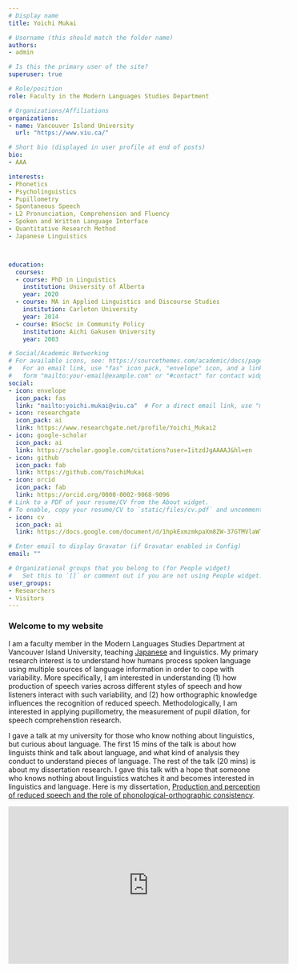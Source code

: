 ```yaml
---
# Display name
title: Yoichi Mukai

# Username (this should match the folder name)
authors:
- admin

# Is this the primary user of the site?
superuser: true

# Role/position
role: Faculty in the Modern Languages Studies Department

# Organizations/Affiliations
organizations:
- name: Vancouver Island University
  url: "https://www.viu.ca/"

# Short bio (displayed in user profile at end of posts)
bio:
- AAA

interests:
- Phonetics
- Psycholinguistics
- Pupillometry
- Spontaneous Speech
- L2 Pronunciation, Comprehension and Fluency
- Spoken and Written Language Interface
- Quantitative Research Method
- Japanese Linguistics



education:
  courses:
  - course: PhD in Linguistics
    institution: University of Alberta
    year: 2020
  - course: MA in Applied Linguistics and Discourse Studies
    institution: Carleton University
    year: 2014
  - course: BSocSc in Community Policy
    institution: Aichi Gakusen University
    year: 2003

# Social/Academic Networking
# For available icons, see: https://sourcethemes.com/academic/docs/page-builder/#icons
#   For an email link, use "fas" icon pack, "envelope" icon, and a link in the
#   form "mailto:your-email@example.com" or "#contact" for contact widget.
social:
- icon: envelope
  icon_pack: fas
  link: "mailto:yoichi.mukai@viu.ca"  # For a direct email link, use "mailto:yoichi.mukai@viu.ca".
- icon: researchgate
  icon_pack: ai
  link: https://www.researchgate.net/profile/Yoichi_Mukai2
- icon: google-scholar
  icon_pack: ai
  link: https://scholar.google.com/citations?user=IitzdJgAAAAJ&hl=en
- icon: github
  icon_pack: fab
  link: https://github.com/YoichiMukai
- icon: orcid
  icon_pack: fab
  link: https://orcid.org/0000-0002-9068-9096
# Link to a PDF of your resume/CV from the About widget.
# To enable, copy your resume/CV to `static/files/cv.pdf` and uncomment the lines below.
- icon: cv
  icon_pack: ai
  link: https://docs.google.com/document/d/1hpkExmzmkpaXm8ZW-37GTMVlaWTb4EotbB8Vh8hvhkk/edit?usp=sharing

# Enter email to display Gravatar (if Gravatar enabled in Config)
email: ""

# Organizational groups that you belong to (for People widget)
#   Set this to `[]` or comment out if you are not using People widget.
user_groups:
- Researchers
- Visitors
---
```

### Welcome to my website

I am a faculty member in the Modern Languages Studies Department at Vancouver Island University, teaching [Japanese](http://wordpress.viu.ca/japanese/) and linguistics. My primary research interest is to understand how humans process spoken language using multiple sources of language information in order to cope with variability. More specifically, I am interested in understanding (1) how production of speech varies across different styles of speech and how listeners interact with such variability, and (2) how orthographic knowledge influences the recognition of reduced speech. Methodologically, I am interested in applying pupillometry, the measurement of pupil dilation, for speech comprehenstion research. 

I gave a talk at my university for those who know nothing about linguistics, but curious about language. The first 15 mins of the talk is about how linguists think and talk about language, and what kind of analysis they conduct to understand pieces of language. The rest of the talk (20 mins) is about my dissertation research. I gave this talk with a hope that someone who knows nothing about linguistics watches it and becomes interested in linguistics and language. Here is my dissertation, [Production and perception of reduced speech and the role of phonological-orthographic consistency](https://doi.org/10.7939/r3-x8xz-yr25).

<iframe width="560" height="315" src="https://www.youtube.com/embed/Izurn9z130U" frameborder="0" allow="accelerometer; autoplay; clipboard-write; encrypted-media; gyroscope; picture-in-picture" allowfullscreen></iframe>
